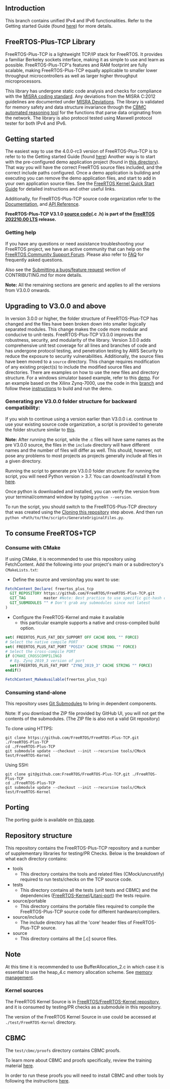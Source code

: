 ## Introduction

This branch contains unified IPv4 and IPv6 functionalities. Refer to the Getting
started Guide (found
[here](https://github.com/FreeRTOS/FreeRTOS-Plus-TCP/blob/main/GettingStarted_4.0.0-rc3.md))
for more details.

## FreeRTOS-Plus-TCP Library

FreeRTOS-Plus-TCP is a lightweight TCP/IP stack for FreeRTOS. It provides a
familiar Berkeley sockets interface, making it as simple to use and learn as
possible. FreeRTOS-Plus-TCP's features and RAM footprint are fully scalable,
making FreeRTOS-Plus-TCP equally applicable to smaller lower throughput
microcontrollers as well as larger higher throughput microprocessors.

This library has undergone static code analysis and checks for compliance with
the [MISRA coding standard](https://www.misra.org.uk/). Any deviations from the
MISRA C:2012 guidelines are documented
under [MISRA Deviations](https://github.com/FreeRTOS/FreeRTOS-Plus-TCP/blob/main/MISRA.md). The
library is validated for memory safety and data structure invariance through
the [CBMC automated reasoning tool](https://www.cprover.org/cbmc/) for the
functions that parse data originating from the network. The library is also
protocol tested using Maxwell protocol tester for both IPv4 and IPv6.

## Getting started

The easiest way to use the 4.0.0-rc3 version of FreeRTOS-Plus-TCP is to refer to
to the Getting started Guide (found
[here](https://github.com/FreeRTOS/FreeRTOS-Plus-TCP/blob/main/GettingStarted_4.0.0-rc3.md))
Another way is to start with the pre-configured demo application project (found
in
[this directory](https://github.com/FreeRTOS/FreeRTOS/tree/main/FreeRTOS-Plus/Demo/FreeRTOS_Plus_TCP_Minimal_Windows_Simulator)).
That way you will have the correct FreeRTOS source files included, and the
correct include paths configured. Once a demo application is building and
executing you can remove the demo application files, and start to add in your
own application source files. See the
[FreeRTOS Kernel Quick Start Guide](https://www.freertos.org/FreeRTOS-quick-start-guide.html)
for detailed instructions and other useful links.

Additionally, for FreeRTOS-Plus-TCP source code organization refer to the
[Documentation](http://www.FreeRTOS.org/FreeRTOS-Plus/FreeRTOS_Plus_TCP/TCP_Networking_Tutorial.html),
and
[API Reference](https://freertos.org/FreeRTOS-Plus/FreeRTOS_Plus_TCP/FreeRTOS_TCP_API_Functions.html).

**FreeRTOS-Plus-TCP V3.1.0
[source code](https://github.com/FreeRTOS/FreeRTOS-Plus-TCP/tree/V3.1.0)(.c .h)
is part of the
[FreeRTOS 202210.00 LTS](https://github.com/FreeRTOS/FreeRTOS-LTS/tree/202210.00-LTS)
release.**

### Getting help

If you have any questions or need assistance troubleshooting your FreeRTOS
project, we have an active community that can help on the
[FreeRTOS Community Support Forum](https://forums.freertos.org). Please also
refer to [FAQ](http://www.freertos.org/FAQHelp.html) for frequently asked
questions.

Also see the
[Submitting a bugs/feature request](https://github.com/FreeRTOS/FreeRTOS-Plus-TCP/blob/main/.github/CONTRIBUTING.md#submitting-a-bugsfeature-request)
section of CONTRIBUTING.md for more details.

**Note:** All the remaining sections are generic and applies to all the versions
from V3.0.0 onwards.

## Upgrading to V3.0.0 and above

In version 3.0.0 or higher, the folder structure of FreeRTOS-Plus-TCP has
changed and the files have been broken down into smaller logically separated
modules. This change makes the code more modular and conducive to unit-tests.
FreeRTOS-Plus-TCP V3.0.0 improves the robustness, security, and modularity of
the library. Version 3.0.0 adds comprehensive unit test coverage for all lines
and branches of code and has undergone protocol testing, and penetration testing
by AWS Security to reduce the exposure to security vulnerabilities.
Additionally, the source files have been moved to a `source` directory. This
change requires modification of any existing project(s) to include the modified
source files and directories. There are examples on how to use the new files and
directory structure. For a windows simulator based example, refer to this
[demo](https://github.com/FreeRTOS/FreeRTOS/tree/TCPRefactorDemo/FreeRTOS-Plus/Demo/FreeRTOS_Plus_TCP_Minimal_Windows_Simulator).
For an example based on the Xilinx Zynq-7000, use the code in this
[branch](https://github.com/aws/amazon-freertos/tree/TCPRefactorDemo) and follow
these
[instructions](https://docs.aws.amazon.com/freertos/latest/userguide/getting_started_xilinx.html)
to build and run the demo.

### Generating pre V3.0.0 folder structure for backward compatibility:

If you wish to continue using a version earlier than V3.0.0 i.e. continue to use
your existing source code organization, a script is provided to generate the
folder structure similar to
[this](https://github.com/FreeRTOS/FreeRTOS-Plus-TCP/tree/f118c8415b4373e3d6e6dbd2d5a116f7eaf27b63).

**Note:** After running the script, while the .c files will have same names as
the pre V3.0.0 source, the files in the `include` directory will have different
names and the number of files will differ as well. This should, however, not
pose any problems to most projects as projects generally include all files in a
given directory.

Running the script to generate pre V3.0.0 folder structure: For running the
script, you will need Python version > 3.7. You can download/install it from
[here](https://www.python.org/downloads/).

Once python is downloaded and installed, you can verify the version from your
terminal/command window by typing `python --version`.

To run the script, you should switch to the FreeRTOS-Plus-TCP directory that was
created using the [Cloning this repository](#cloning-this-repository) step
above. And then run `python <Path/to/the/script>/GenerateOriginalFiles.py`.

## To consume FreeRTOS+TCP

### Consume with CMake

If using CMake, it is recommended to use this repository using FetchContent. Add
the following into your project's main or a subdirectory's `CMakeLists.txt`:

- Define the source and version/tag you want to use:

```cmake
FetchContent_Declare( freertos_plus_tcp
  GIT_REPOSITORY https://github.com/FreeRTOS/FreeRTOS-Plus-TCP.git
  GIT_TAG        master #Note: Best practice to use specific git-hash or tagged version
  GIT_SUBMODULES "" # Don't grab any submodules since not latest
)
```

- Configure the FreeRTOS-Kernel and make it available
  - this particular example supports a native and cross-compiled build option.

```cmake
set( FREERTOS_PLUS_FAT_DEV_SUPPORT OFF CACHE BOOL "" FORCE)
# Select the native compile PORT
set( FREERTOS_PLUS_FAT_PORT "POSIX" CACHE STRING "" FORCE)
# Select the cross-compile PORT
if (CMAKE_CROSSCOMPILING)
  # Eg. Zynq 2019_3 version of port
  set(FREERTOS_PLUS_FAT_PORT "ZYNQ_2019_3" CACHE STRING "" FORCE)
endif()

FetchContent_MakeAvailable(freertos_plus_tcp)
```

### Consuming stand-alone

This repository uses
[Git Submodules](https://git-scm.com/book/en/v2/Git-Tools-Submodules) to bring
in dependent components.

Note: If you download the ZIP file provided by GitHub UI, you will not get the
contents of the submodules. (The ZIP file is also not a valid Git repository)

To clone using HTTPS:

```
git clone https://github.com/FreeRTOS/FreeRTOS-Plus-TCP.git ./FreeRTOS-Plus-TCP
cd ./FreeRTOS-Plus-TCP
git submodule update --checkout --init --recursive tools/CMock test/FreeRTOS-Kernel
```

Using SSH:

```
git clone git@github.com:FreeRTOS/FreeRTOS-Plus-TCP.git ./FreeRTOS-Plus-TCP
cd ./FreeRTOS-Plus-TCP
git submodule update --checkout --init --recursive tools/CMock test/FreeRTOS-Kernel
```

## Porting

The porting guide is available on
[this page](http://www.FreeRTOS.org/FreeRTOS-Plus/FreeRTOS_Plus_TCP/FreeRTOS_TCP_Porting.html).

## Repository structure

This repository contains the FreeRTOS-Plus-TCP repository and a number of
supplementary libraries for testing/PR Checks. Below is the breakdown of what
each directory contains:

- tools
  - This directory contains the tools and related files (CMock/uncrustify)
    required to run tests/checks on the TCP source code.
- tests
  - This directory contains all the tests (unit tests and CBMC) and the
    dependencies
    ([FreeRTOS-Kernel](https://github.com/FreeRTOS/FreeRTOS-Kernel)/[Litani-port](https://github.com/awslabs/aws-build-accumulator))
    the tests require.
- source/portable
  - This directory contains the portable files required to compile the
    FreeRTOS-Plus-TCP source code for different hardware/compilers.
- source/include
  - The include directory has all the 'core' header files of FreeRTOS-Plus-TCP
    source.
- source
  - This directory contains all the [.c] source files.

## Note

At this time it is recommended to use BufferAllocation_2.c in which case it is
essential to use the heap_4.c memory allocation scheme. See
[memory management](http://www.FreeRTOS.org/a00111.html).

### Kernel sources

The FreeRTOS Kernel Source is in
[FreeRTOS/FreeRTOS-Kernel repository](https://github.com/FreeRTOS/FreeRTOS-Kernel),
and it is consumed by testing/PR checks as a submodule in this repository.

The version of the FreeRTOS Kernel Source in use could be accessed at
`./test/FreeRTOS-Kernel` directory.

## CBMC

The `test/cbmc/proofs` directory contains CBMC proofs.

To learn more about CBMC and proofs specifically, review the training material
[here](https://model-checking.github.io/cbmc-training).

In order to run these proofs you will need to install CBMC and other tools by
following the instructions
[here](https://model-checking.github.io/cbmc-training/installation.html).
